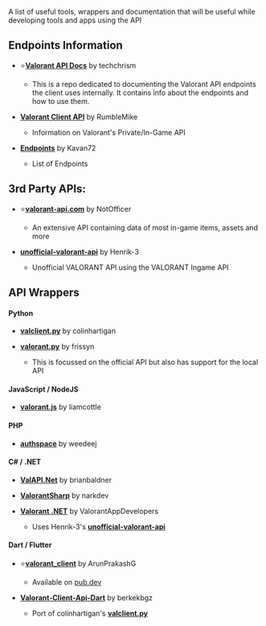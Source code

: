 A list of useful tools, wrappers and documentation that will be useful while developing tools and apps using the API

## Endpoints Information
- ⭐[**Valorant API Docs**](https://github.com/techchrism/valorant-api-docs/tree/trunk/docs) by techchrism
  - This is a repo dedicated to documenting the Valorant API endpoints the client uses internally. It contains info about the endpoints and how to use them.

- [**Valorant Client API**](https://github.com/RumbleMike/ValorantClientAPI) by RumbleMike
  - Information on Valorant's Private/In-Game API

- [**Endpoints**](https://gist.github.com/Kavan72/b6e0bfdf21d610148f64df878b8a2cc5) by Kavan72
  - List of Endpoints

## 3rd Party APIs:
- ⭐[**valorant-api.com**](https://valorant-api.com/) by NotOfficer
  - An extensive API containing data of most in-game items, assets and more

- [**unofficial-valorant-api**](https://github.com/Henrik-3/unofficial-valorant-api) by Henrik-3
  - Unofficial VALORANT API using the VALORANT Ingame API

## API Wrappers
#### Python
- [**valclient.py**](https://github.com/colinhartigan/valclient.py) by colinhartigan

- [**valorant.py**](https://github.com/frissyn/valorant.py) by frissyn
  - This is focussed on the official API but also has support for the local API

#### JavaScript / NodeJS
- [**valorant.js**](https://github.com/liamcottle/valorant.js) by liamcottle

#### PHP
- [**authspace**](https://github.com/weedeej/authspace) by weedeej

#### C# / .NET
- [**ValAPI.Net**](https://github.com/brianbaldner/ValAPI.Net) by brianbaldner

- [**ValorantSharp**](https://github.com/narkdev/ValorantSharp) by narkdev

- [**Valorant .NET**](https://github.com/ValorantAppDevelopers/Valorant-NET) by ValorantAppDevelopers
  - Uses Henrik-3's [**unofficial-valorant-api**](https://github.com/Henrik-3/unofficial-valorant-api)

#### Dart / Flutter
- ⭐[**valorant_client**](https://github.com/ArunPrakashG/valorant_client) by ArunPrakashG
  - Available on [pub.dev](https://pub.dev/packages/valorant_client)

- [**Valorant-Client-Api-Dart**](https://github.com/berkekbgz/Valorant-Client-Api-Dart/) by berkekbgz
  - Port of colinhartigan's [**valclient.py**](https://github.com/colinhartigan/valclient.py)

